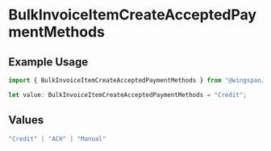 # BulkInvoiceItemCreateAcceptedPaymentMethods

## Example Usage

```typescript
import { BulkInvoiceItemCreateAcceptedPaymentMethods } from "@wingspan/payments/sdk/models/shared";

let value: BulkInvoiceItemCreateAcceptedPaymentMethods = "Credit";
```

## Values

```typescript
"Credit" | "ACH" | "Manual"
```